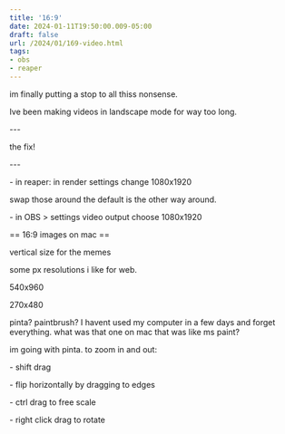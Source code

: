 ```yaml
---
title: '16:9'
date: 2024-01-11T19:50:00.009-05:00
draft: false
url: /2024/01/169-video.html
tags: 
- obs
- reaper
---
```


im finally putting a stop to all thiss nonsense.

Ive been making videos in landscape mode for way too long.

\---

the fix!

\---

  

\- in reaper: in render settings change 1080x1920 

swap those around the default is the other way around.

\- in OBS > settings video output choose 1080x1920

  

\== 16:9 images on mac ==

vertical size for the memes

some px resolutions i like for web.

540x960

270x480

pinta? paintbrush? I havent used my computer in a few days and forget everything. what was that one on mac that was like ms paint?

im going with pinta. to zoom in and out:

\- shift drag

\- flip horizontally by dragging to edges

\- ctrl drag to free scale

\- right click drag to rotate